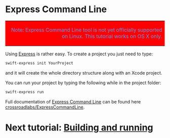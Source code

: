 # Express Command Line

<table bgcolor="#ff0000">
<tr><td>
<p align="right">
	<font color="cornflowerblue">
		Note: Express Command Line tool is not yet officially supported on Linux. This tutorial works on OS X only.
	</font>
</p>
</td></tr>
</table>

Using [Express](http://swiftexpress.io) is rather easy. To create a project you just need to type:

```sh
swift-express init YourProject
```

and it will create the whole directory structure along with an Xcode project.

You can run your project by typing the following while in the project folder:

```sh
swift-express run
```

Full documentation of [Express Command Line](https://github.com/crossroadlabs/ExpressCommandLine) can be found here [crossroadlabs/ExpressCommandLine](https://github.com/crossroadlabs/ExpressCommandLine).

# Next tutorial: [Building and running](./buildrun.md)

